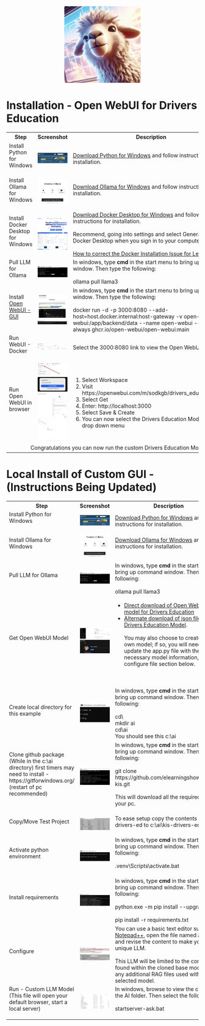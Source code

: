 <div align="center">
  <img alt="ollama" height="200px" src="first-time-install/ollama-kis-logo.jpg">
</div>

<h1>Installation - Open WebUI for Drivers Education</h1> 

 <table>
  <tr>
    <th>Step</th>
    <th>Screenshot</th>
    <th>Description</th>
  </tr>   
      <tr>
    <td>Install Python for Windows  <br><br></td>
    <td><img alt="ollama" src="first-time-install/install-python.jpg"></td>
    <td> <a href="https://www.python.org/downloads/" target="new">Download Python for Windows</a> and follow instructions for installation. </td>
  </tr>
   <tr>
    <td>Install Ollama for Windows  <br><br></td>
    <td><img alt="ollama" src="first-time-install/ollama-download.jpg"></td>
    <td> <a href="https://ollama.com" target="new">Download Ollama for Windows</a> and follow instructions for installation.  <br><br></td>
  </tr>
      <tr>
    <td>Install Docker Desktop for Windows  <br><br></td>
    <td><img alt="ollama" src="first-time-install/docker-download2.jpg"><br><img alt="ollama" src="first-time-install/docker-download3.jpg"></td>
    <td> <a href="https://www.docker.com/products/docker-desktop/" target="new">Download Docker Desktop for Windows</a> and follow instructions for installation. <br><br> Recommend, going into settings and select General > Start Docker Desktop when you sign in to your computer.   <br><br><a href="first-time-install/Docker Installation Issue.txt">How to correct the Docker Installation Issue for Lenovo</a> </td>
  </tr> 
       <tr>
    <td>Pull LLM for Ollama<br><br></td> 
    <td><img alt="ollama" src="first-time-install/pull-model.png"></td>
    <td>In windows, type <b>cmd</b> in the start menu to bring up command window.  Then type the following:<br><br>
    ollama pull llama3
    </td>
  </tr>  
  <tr>
    <td>Install <a href="https://docs.openwebui.com" target="new">Open WebUI - GUI</a><br><br></td>
    <td><img alt="openwebui" src="first-time-install/install-open-webui.jpg"><br><img alt="openwebuidocker" src="first-time-install/docker-install-open-webui.jpg"></td> 
    <td>In windows, type <b>cmd</b> in the start menu to bring up command window.  Then type the following:<br><br>
      docker run -d -p 3000:8080 --add-host=host.docker.internal:host-gateway -v open-webui:/app/backend/data --name open-webui --restart always ghcr.io/open-webui/open-webui:main
    </td>
  </tr>  
        <tr>
    <td>Run WebUI - Docker<br><br></td>
    <td><img alt="openwebui" src="first-time-install/run-open-webui-docker.png"></td> 
    <td>
     Select the 3000:8080 link to view the Open WebUI interface   
    </td>
  </tr>
     <tr>
    <td>Run Open WebUI in browser <br><br></td>
    <td><img alt="openwebuidocker" src="first-time-install/open-webui-drivers-ed-model3d.png"><br><img alt="openwebuidocker" src="first-time-install/open-webui-drivers-ed-model3c.png"><br><img alt="openwebui" src="first-time-install/open-webui-drivers-ed-model3.png"><br><img alt="openwebui" src="first-time-install/open-webui-drivers-ed-model3b.png"><br></td> 
    <td>
      <OL>
        <LI>Select Workspace
         <LI>Visit https://openwebui.com/m/sodkgb/drivers_education:latest
         <LI> Select Get 
        <li> Enter: http://localhost:3000
          <LI> Select Save & Create
        <LI> You can now select the Drivers Education Model from the drop down menu
      </ol>      
    </td>
  </tr>  
        <tr>
    <td colspan="3"><div align=center>Congratulations you can now run the custom Drivers Education Model! </div>    
    </td>
  </tr>  
</table> 



<h1>Local Install of Custom GUI - (Instructions Being Updated)</h1>
<table>
  <tr>
    <th>Step</th>
    <th>Screenshot</th>
    <th>Description</th>
  </tr>   
        <tr>
    <td>Install Python for Windows  <br><br></td>
    <td><img alt="ollama" src="first-time-install/install-python.jpg"></td>
    <td> <a href="https://www.python.org/downloads/" target="new">Download Python for Windows</a> and follow instructions for installation. </td>
  </tr>
   <tr>
    <td>Install Ollama for Windows  <br><br></td>
    <td><img alt="ollama" src="first-time-install/ollama-download.jpg"></td>
    <td> <a href="https://ollama.com" target="new">Download Ollama for Windows</a> and follow instructions for installation.  <br><br></td>
  </tr>
    <tr>
    <td>Pull LLM for Ollama<br><br></td> 
    <td><img alt="ollama" src="first-time-install/pull-model.png"></td>
    <td>In windows, type <b>cmd</b> in the start menu to bring up command window.  Then type the following:<br><br>
    ollama pull llama3
    </td>
  </tr>  
  </tr>
     <tr>
    <td>Get Open WebUI Model <br><br></td>
    <td><img alt="openwebuimodel" src="first-time-install/open-webui-models.jpg"><br><img alt="openwebuigetmodel" src="first-time-install/open-webui-model.jpg"></td>
    <td><ul><li><a href="https://openwebui.com/m/sodkgb/drivers_education:latest/" target="new">Direct download of Open WebUI model for Drivers Education</a> <li>  <a href="first-time-install/kis-drivers-ed-model/modelfiles-export-1713538792563.json" target="new">Alternate download of json file for Drivers Education Model</a>. <br><br> You may also choose to create your own model; if so, you will need to update the app.py file with the necessary model information, see configure file section below.</ul><br><br>
</td>
  </tr>
  <tr>
    <td>Create local directory for this example <br><br></td>
    <td><img alt="ollama" src="first-time-install/make_ai_directory.jpg"></td>
    <td>In windows, type <b>cmd</b> in the start menu to bring up command window.  Then type the following:<br><br>
    cd\<br>
    mkdir ai<br>
    cd\ai<br>
    You should see this c:\ai      
    </td>
  </tr>  
   <tr>
    <td>Clone github package (While in the c:\ai directory) first timers may need to install - https://gitforwindows.org/ (restart of pc recommended) <br><br>
</td>
    <td><img alt="ollama" src="first-time-install/git-clone.png"></td>
    <td>In windows, type <b>cmd</b> in the start menu to bring up command window.  Then type the following:<br><br>
     git clone https://github.com/elearningshow/ollama-kis.git <br><br>
This will download all the required files to your pc. <br><br></td>
  </tr>
    <tr>
    <td>Copy/Move Test Project <br><br></td>
    <td><img alt="ollama" src="first-time-install/sample-project-directory.jpg"></td>
    <td>To ease setup copy the contents of kis-drivers-ed to c:\ai\kis-drivers-ed <br><br></td>
  </tr>  
   <tr>
    <td>Activate python environment <br><br></td>
    <td><img alt="ollama" src="first-time-install/python-activate.jpg"></td>
    <td>In windows, type <b>cmd</b> in the start menu to bring up command window.  Then type the following:<br><br>
    .venv\Scripts\activate.bat  <br><br></td>
  </tr>  
  <tr>
    <td>Install requirements  <br><br></td>
    <td><img alt="ollama" src="first-time-install/pip-requirements.jpg"></td>
    <td>In windows, type <b>cmd</b> in the start menu to bring up command window.  Then type the following:<br><br>
    python.exe -m pip install --upgrade pip <br><br>
    pip install -r requirements.txt</td>
  </tr>  
     <tr>
    <td>Configure  <br><br></td>
    <td><img alt="ollama" src="first-time-install/configure_vars1.jpg"><BR><img alt="ollama" src="first-time-install/configure_vars2.jpg"></td>
    <td>You can use a basic text editor such as <a href="https://notepad-plus-plus.org/downloads/" target="new">Notepad++</a>, open the file named app.py and revise the content to make your own unique LLM.  <br><br> This LLM will be limited to the content found within the cloned base model and any additional RAG files used with the selected model.</td>
  </tr>  
   <tr>
    <td>Run - Custom LLM Model (This file will open your default browser, start a local server) <br><br></td>
    <td><img alt="ollama" src="first-time-install/startserver-ask.jpg"></td>
    <td>In windows, browse to view the content in the AI folder.  Then select the following:<br><br>
    startserver-ask.bat <br><br></td>
  </tr>  
</table> 





